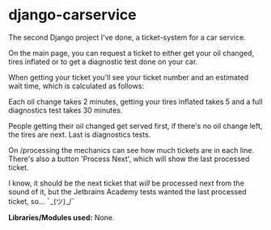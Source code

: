 # django-carservice

The second Django project I've done, a ticket-system for a car service.

On the main page, you can request a ticket to either get your oil changed, tires inflated or to get a diagnostic test done on your car.

When getting your ticket you'll see your ticket number and an estimated wait time, which is calculated as follows:

Each oil change takes 2 minutes, getting your tires inflated takes 5 and a full diagnostics test takes 30 minutes.

People getting their oil changed get served first, if there's no oil change left, the tires are next. Last is diagnostics tests.

On /processing the mechanics can see how much tickets are in each line. There's also a button 'Process Next', which will show the last processed ticket.

I know, it should be the next ticket that *will* be processed next from the sound of it, but the Jetbrains Academy tests wanted the last processed ticket, so... ¯\_(ツ)_/¯

**Libraries/Modules used:** None.
